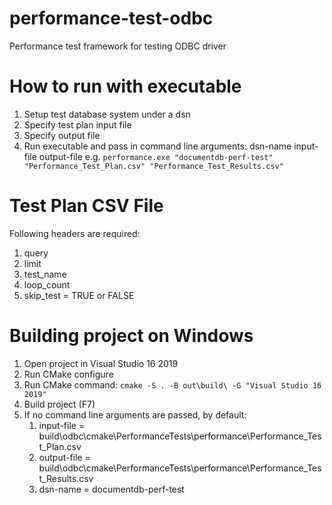 # performance-test-odbc
Performance test framework for testing ODBC driver

# How to run with executable
1. Setup test database system under a dsn
1. Specify test plan input file
1. Specify output file 
1. Run executable and pass in command line arguments: dsn-name input-file output-file
e.g. `performance.exe "documentdb-perf-test" "Performance_Test_Plan.csv" "Performance_Test_Results.csv"`

# Test Plan CSV File
Following headers are required:
1. query
1. limit
1. test_name
1. loop_count
1. skip_test = TRUE or FALSE

# Building project on Windows
1. Open project in Visual Studio 16 2019
1. Run CMake configure
1. Run CMake command: `cmake -S . -B out\build\ -G "Visual Studio 16 2019"`
1. Build project (F7) 
1. If no command line arguments are passed, by default:
   1. input-file = build\odbc\cmake\PerformanceTests\performance\Performance_Test_Plan.csv
   1. output-file = build\odbc\cmake\PerformanceTests\performance\Performance_Test_Results.csv
   1. dsn-name = documentdb-perf-test